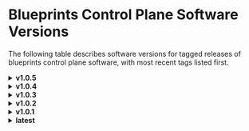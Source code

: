 # Blueprints Control Plane Software Versions

The following table describes software versions for tagged releases of blueprints control plane software, with most recent tags listed first.

<details>
<summary><strong>v1.0.5</strong></summary>

## Software Used in Containers

|         Container Name          |  Provider  |      Name      |         Type         | Version |
| :-----------------------------: | :--------: | :------------: | :------------------: | :-----: |
| oci-corrino-cp / pod-util-amd64 |   Oracle   |  oraclelinux   |      Container       |    8    |
| oci-corrino-cp / pod-util-amd64 |   Python   |   python311    | Programming Language | 3.11.11 |
| oci-corrino-cp / pod-util-amd64 | Python Pip | python3.11-pip |   Package Manager    | 22.3.1  |
|         pod-util-amd64          |   Oracle   |    oci-cli     |     Application      |  3.12   |

---

---

## Python Packages

### Web Frameworks & Extensions

|    Package Name     | Version |
| :-----------------: | :-----: |
|       Django        |  5.1.3  |
|  django-extensions  |  3.2.3  |
| djangorestframework | 3.14.0  |
|       asgiref       |  3.8.1  |

### Servers & Runtimes

| Package Name | Version |
| :----------: | :-----: |
|   gunicorn   | 22.0.0  |

### Database Drivers

|  Package Name   | Version |
| :-------------: | :-----: |
| psycopg2-binary | 2.9.10  |
|    oracledb     |  2.5.0  |
|    sqlparse     |  0.5.0  |

### Cloud & Container SDKs

| Package Name | Version |
| :----------: | :-----: |
|  kubernetes  | 30.1.0  |
|     oci      | 2.138.1 |

### HTTP Clients

| Package Name | Version |
| :----------: | :-----: |
|   requests   | 2.32.3  |

### Monitoring & Metrics

|   Package Name    | Version |
| :---------------: | :-----: |
| prometheus_client | 0.21.1  |

### Utilities & Validation

| Package Name | Version |
| :----------: | :-----: |
|  jsonschema  | 4.23.0  |
|  packaging   |  24.0   |

### Date & Time

| Package Name | Version |
| :----------: | :-----: |
|     pytz     | 2024.1  |

</details>

<details>
<summary><strong>v1.0.4</strong></summary>

## Software Used in Containers

|         Container Name          |  Provider  |      Name      |         Type         | Version |
| :-----------------------------: | :--------: | :------------: | :------------------: | :-----: |
| oci-corrino-cp / pod-util-amd64 |   Oracle   |  oraclelinux   |      Container       |    8    |
| oci-corrino-cp / pod-util-amd64 |   Python   |   python311    | Programming Language | 3.11.11 |
| oci-corrino-cp / pod-util-amd64 | Python Pip | python3.11-pip |   Package Manager    | 22.3.1  |
|         pod-util-amd64          |   Oracle   |    oci-cli     |     Application      |  3.12   |

---

---

## Python Packages

### Web Frameworks & Extensions

|    Package Name     | Version |
| :-----------------: | :-----: |
|       Django        |  5.1.3  |
|  django-extensions  |  3.2.3  |
| djangorestframework | 3.14.0  |
|       asgiref       |  3.8.1  |

### Servers & Runtimes

| Package Name | Version |
| :----------: | :-----: |
|   gunicorn   | 22.0.0  |

### Database Drivers

|  Package Name   | Version |
| :-------------: | :-----: |
| psycopg2-binary | 2.9.10  |
|    oracledb     |  2.5.0  |
|    sqlparse     |  0.5.0  |

### Cloud & Container SDKs

| Package Name | Version |
| :----------: | :-----: |
|  kubernetes  | 30.1.0  |
|     oci      | 2.138.1 |

### HTTP Clients

| Package Name | Version |
| :----------: | :-----: |
|   requests   | 2.32.3  |

### Monitoring & Metrics

|   Package Name    | Version |
| :---------------: | :-----: |
| prometheus_client | 0.21.1  |

### Utilities & Validation

| Package Name | Version |
| :----------: | :-----: |
|  jsonschema  | 4.23.0  |

### Packaging & Versioning

| Package Name | Version |
| :----------: | :-----: |
|  packaging   |  24.0   |

### Date & Time

| Package Name | Version |
| :----------: | :-----: |
|     pytz     | 2024.1  |

</details>

<details>
<summary><strong>v1.0.3</strong></summary>

## Software Used in Containers

|         Container Name          |  Provider  |      Name      |         Type         | Version |
| :-----------------------------: | :--------: | :------------: | :------------------: | :-----: |
| oci-corrino-cp / pod-util-amd64 |   Oracle   |  oraclelinux   |      Container       |    8    |
| oci-corrino-cp / pod-util-amd64 |   Python   |   python311    | Programming Language | 3.11.11 |
| oci-corrino-cp / pod-util-amd64 | Python Pip | python3.11-pip |   Package Manager    | 22.3.1  |
|         pod-util-amd64          |   Oracle   |    oci-cli     |     Application      |  3.12   |

---

---

## Python Packages

### Web Frameworks & Extensions

|    Package Name     | Version |
| :-----------------: | :-----: |
|       Django        |  5.1.3  |
|  django-extensions  |  3.2.3  |
| djangorestframework | 3.14.0  |
|       asgiref       |  3.8.1  |

### Servers & Runtimes

| Package Name | Version |
| :----------: | :-----: |
|   gunicorn   | 22.0.0  |

### Database Drivers

|  Package Name   | Version |
| :-------------: | :-----: |
| psycopg2-binary | 2.9.10  |
|    oracledb     |  2.5.0  |
|    sqlparse     |  0.5.0  |

### Cloud & Container SDKs

| Package Name | Version |
| :----------: | :-----: |
|  kubernetes  | 30.1.0  |
|     oci      | 2.138.1 |

### Utilities & Validation

|   Package Name    | Version |
| :---------------: | :-----: |
|    jsonschema     | 4.23.0  |
|     packaging     |  24.0   |
|       pytz        | 2024.1  |
| prometheus_client | 0.21.1  |
|     requests      | 2.32.3  |

</details>

<details>
<summary><strong>v1.0.2</strong></summary>

## Software Used in Containers

|         Container Name          |  Provider  |      Name      |         Type         | Version |
| :-----------------------------: | :--------: | :------------: | :------------------: | :-----: |
| oci-corrino-cp / pod-util-amd64 |   Oracle   |  oraclelinux   |      Container       |    8    |
| oci-corrino-cp / pod-util-amd64 |   Python   |   python311    | Programming Language | 3.11.11 |
| oci-corrino-cp / pod-util-amd64 | Python Pip | python3.11-pip |   Package Manager    | 22.3.1  |
|         pod-util-amd64          |   Oracle   |    oci-cli     |     Application      |  3.12   |

---

---

## Python Packages

### Web Frameworks & Extensions

|    Package Name     | Version |
| :-----------------: | :-----: |
|       Django        |  5.1.3  |
|  django-extensions  |  3.2.3  |
| djangorestframework | 3.14.0  |
|       asgiref       |  3.8.1  |

### Servers & Runtimes

| Package Name | Version |
| :----------: | :-----: |
|   gunicorn   | 22.0.0  |

### Database Drivers

|  Package Name   | Version |
| :-------------: | :-----: |
| psycopg2-binary | 2.9.10  |
|    oracledb     |  2.5.0  |
|    sqlparse     |  0.5.0  |

### Cloud & Container SDKs

| Package Name | Version |
| :----------: | :-----: |
|  kubernetes  | 30.1.0  |
|     oci      | 2.138.1 |

### Utilities & Validation

| Package Name | Version |
| :----------: | :-----: |
|  jsonschema  | 4.23.0  |
|  packaging   |  24.0   |
|     pytz     | 2024.1  |
|   requests   | 2.32.3  |

### Monitoring

|   Package Name    | Version |
| :---------------: | :-----: |
| prometheus_client | 0.21.1  |

</details>

<details>
<summary><strong>v1.0.1</strong></summary>

## Software Used in Containers

|         Container Name          |  Provider  |      Name      |         Type         | Version |
| :-----------------------------: | :--------: | :------------: | :------------------: | :-----: |
| oci-corrino-cp / pod-util-amd64 |   Oracle   |  oraclelinux   |      Container       |    8    |
| oci-corrino-cp / pod-util-amd64 |   Python   |   python311    | Programming Language | 3.11.11 |
| oci-corrino-cp / pod-util-amd64 | Python Pip | python3.11-pip |   Package Manager    | 22.3.1  |
|         pod-util-amd64          |   Oracle   |    oci-cli     |     Application      |  3.12   |

---

---

## Python Packages

|    Package Name     | Version |
| :-----------------: | :-----: |
|       Django        |  5.1.3  |
|  django-extensions  |  3.2.3  |
| djangorestframework | 3.14.0  |
|      gunicorn       | 22.0.0  |
|     jsonschema      | 4.23.0  |
|     kubernetes      | 30.1.0  |
|      packaging      |  24.0   |
|   psycopg2-binary   | 2.9.10  |
|        pytz         | 2024.1  |
|      sqlparse       |  0.5.0  |
|         oci         | 2.138.1 |
|       asgiref       |  3.8.1  |
|      oracledb       |  2.5.0  |
|  prometheus_client  | 0.21.1  |
|      requests       | 2.32.3  |

</details>

<details>
<summary><strong>latest</strong></summary>

## Software Used in Containers

|         Container Name          |  Provider  |      Name      |         Type         | Version |
| :-----------------------------: | :--------: | :------------: | :------------------: | :-----: |
| oci-corrino-cp / pod-util-amd64 |   Oracle   |  oraclelinux   |      Container       |    8    |
| oci-corrino-cp / pod-util-amd64 |   Python   |   python311    | Programming Language | 3.11.11 |
| oci-corrino-cp / pod-util-amd64 | Python Pip | python3.11-pip |   Package Manager    | 22.3.1  |
|         pod-util-amd64          |   Oracle   |    oci-cli     |     Application      |  3.12   |

---

---

## Python Packages

|    Package Name     | Version |
| :-----------------: | :-----: |
|       Django        |  5.1.3  |
|  django-extensions  |  3.2.3  |
| djangorestframework | 3.14.0  |
|      gunicorn       | 22.0.0  |
|     jsonschema      | 4.23.0  |
|     kubernetes      | 30.1.0  |
|      packaging      |  24.0   |
|   psycopg2-binary   | 2.9.10  |
|        pytz         | 2024.1  |
|      sqlparse       |  0.5.0  |
|         oci         | 2.138.1 |
|       asgiref       |  3.8.1  |
|      oracledb       |  2.5.0  |
|  prometheus_client  | 0.21.1  |

</details>
